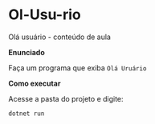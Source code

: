 # Ol-Usu-rio
Olá usuário - conteúdo de aula

**Enunciado**

Faça um programa que exiba `Olá Uruário`

**Como executar**

Acesse a pasta do projeto e digite:

```
dotnet run
```